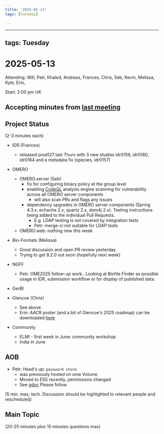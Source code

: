 ```yaml
---
title: '2025-05-13'
tags: [Tuesday]

---
```


---
tags: Tuesday
---

# 2025-05-13

Attending: Will, Petr, Khaled, Andreas, Frances, Chris, Seb, Kevin, Melissa, Kyle, Erin, 

Start: 2:00 pm UK

## Accepting minutes from [last meeting](https://hackmd.io/team/ome?nav=overview)

## Project Status

(2-3 minutes each)

- IDR (Frances)
    - released prod127 last Thurs with 3 new studies idr0156, idr0160, idr0164 and a metadata fix (species, idr0157) 

- OMERO
    - OMERO.server (Seb)
        - fix for configuring binary policy at the group level
        - enabling [CodeQL](https://codeql.github.com/) analysis engine scanning for vulnerability across all OMERO server components
            - will also scan PRs and flags any issues
        - dependency upgrades in OMERO server components (Spring 4.3.x, echache 2.x, quartz 2.x, dom4j 2.x). Testing instructions being added to the individual Pull Requests.
            - E.g. LDAP testing is not covered by integration tests
            - Petr: merge-ci not suitable for LDAP tests
    - OMERO.web: nothing new this week

- Bio-Formats (Melissa)
    - Good discussion and open PR review yesterday.
    - Trying to get 8.2.0 out soon (hopefully next week)

- NGFF
    - Petr: OME2025 follow-up work.. Looking at Biofile Finder as possible usage in IDR, submission workflow or for display of published data.

- GerBI

- Glencoe (Chris)
    - See above
    - Erin: AACR poster (and a bit of Glencoe's 2025 roadmap) can be downloaded [here](https://www.glencoesoftware.com/blog/2025/05/12/analysis-roadmap-aacr.html)

- Community
    - ELMI - first week in June: community workshop
    - India in June

## AOB
  - Petr: Head's up: `password store`
    - was previously hosted on ome Volume
    - Moved to ESS recently, permissions changed
    - See [gdoc](https://docs.google.com/document/d/1sMYOT1Db0TlYy4DU1OPOeF-xqeLaIKpwxxVFw46oI6s/edit?tab=t.0) Please follow

(5 min. max; tech. Discussion should be highlighted to relevant people and rescheduled)

## Main Topic

(20-25 minutes plus 15 minutes questions max)
